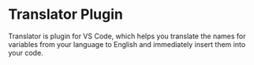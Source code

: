 # Translator Plugin

Translator is plugin for VS Code, which helps you translate the names for variables from your language to English and immediately insert them into your code.